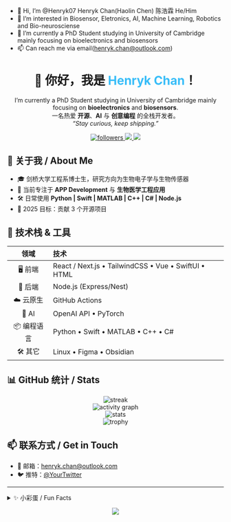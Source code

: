 - 👋 Hi, I’m @Henryk07 Henryk Chan(Haolin Chen) 陈浩霖 He/Him
- 👀 I’m interested in Biosensor, Eletronics, AI, Machine Learning, Robotics and Bio-neurosciense
- 🌱 I’m currently a PhD Student studying in University of Cambridge mainly focusing on bioelectronics and biosensors
- 📫 Can reach me via email(henryk.chan@outlook.com)

<h1 align="center">👋 你好，我是 <span style="color:#38bdf8">Henryk Chan</span>！</h1>
<p align="center">
  I’m currently a PhD Student studying in University of Cambridge mainly focusing on <b>bioelectronics</b> and <b>biosensors</b>.<br/>
  一名热爱 <b>开源</b>、<b>AI</b> 与 <b>创意编程</b> 的全栈开发者。
  <br/>
  <i>“Stay curious, keep shipping.”</i>
</p>

<!---
Henryk07/Henryk07 is a ✨ special ✨ repository because its `README.md` (this file) appears on your GitHub profile.
You can click the Preview link to take a look at your changes.
--->

<p align="center">
  <a href="https://github.com/Henryk07?tab=followers">
    <img src="https://img.shields.io/github/followers/Henryk07?style=social" alt="followers" />
  </a>
  <a href="mailto:henryk.chan@outlook.com">
    <img src="https://img.shields.io/badge/email-you%40example.com-ff69b4?style=flat-square&logo=gmail&logoColor=white"/>
  </a>
  <a href="https://yourblog.com">
    <img src="https://img.shields.io/badge/blog-YourBlog-blue?style=flat-square&logo=hashnode"/>
  </a>
</p>

## 🧭 关于我 / About Me

- 🎓 剑桥大学工程系博士生，研究方向为生物电子学与生物传感器  
- 🌱 当前专注于 **APP Development** 与 **生物医学工程应用**  
- 🛠️ 日常使用 **Python | Swift | MATLAB | C++ | C# | Node.js**  
- 🎯 2025 目标：贡献 3 个开源项目  

## 🧰 技术栈 & 工具

| 领域 | 技术 |
|:---:|:---|
| 🖥️ 前端 | React / Next.js • TailwindCSS • Vue • SwiftUI • HTML |
| 🔧  后端 | Node.js (Express/Nest) |
| ☁️ 云原生 | GitHub Actions |
| 🧠 AI | OpenAI API • PyTorch |
| 📦 编程语言 | Python • Swift • MATLAB • C++ • C# |
| 🛠️ 其它 | Linux • Figma • Obsidian |


## 📊 GitHub 统计 / Stats

<p align="center">
  <img src="https://github-readme-streak-stats.herokuapp.com/?user=Henryk07&theme=tokyonight" alt="streak" />
  <br/>
  <img src="https://github-readme-activity-graph.vercel.app/graph?username=Henryk07&theme=github-compact" alt="activity graph" />
  <br/>
  <img src="https://github-readme-stats.vercel.app/api?username=Henryk07&show_icons=true&theme=tokyonight&hide_title=true" alt="stats" />
  <br/>
  <img src="https://github-profile-trophy.vercel.app/?username=Henryk07&theme=gruvbox&row=1&column=7" alt="trophy" />
</p>


## 📫 联系方式 / Get in Touch

- 📮 邮箱：<henryk.chan@outlook.com>  
- 🐦 推特：[@YourTwitter](https://twitter.com/YourTwitter)   

---

<details>
<summary>✨ 小彩蛋 / Fun Facts</summary>

- 🎸 业余时间弹吉他 & Lo-fi 制作  
- 🌄 喜欢徒步与户外拍照  
- 📚 最近在读《Gödel, Escher, Bach》  

</details>

<p align="center">
  <img src="https://img.shields.io/badge/最后更新-2025.07.07-informational?style=flat-square" />
</p>
